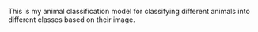 This is my animal classification model for classifying different animals into different classes based on their image.
